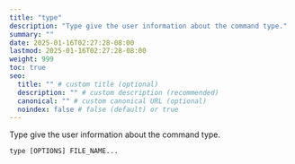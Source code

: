 ```yaml
---
title: "type"
description: "Type give the user information about the command type."
summary: ""
date: 2025-01-16T02:27:28-08:00
lastmod: 2025-01-16T02:27:28-08:00
weight: 999
toc: true
seo:
  title: "" # custom title (optional)
  description: "" # custom description (recommended)
  canonical: "" # custom canonical URL (optional)
  noindex: false # false (default) or true
---
```


Type give the user information about the command type.

```
type [OPTIONS] FILE_NAME...
```

